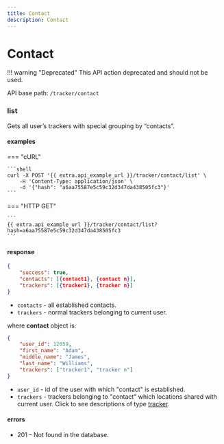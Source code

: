 ```yaml
---
title: Contact
description: Contact
---
```

# Contact 

!!! warning "Deprecated"
    This API action deprecated and should not be used.

API base path: `/tracker/contact`

### list

Gets all user’s trackers with special grouping by “contacts”.

#### examples

=== "cURL"

    ```shell
    curl -X POST '{{ extra.api_example_url }}/tracker/contact/list' \
        -H 'Content-Type: application/json' \ 
        -d '{"hash": "a6aa75587e5c59c32d347da438505fc3"}'
    ```

=== "HTTP GET"

    ```
    {{ extra.api_example_url }}/tracker/contact/list?hash=a6aa75587e5c59c32d347da438505fc3
    ```

#### response

```json
{
    "success": true,
    "contacts": [{contact1}, {contact n}],
    "trackers": [{tracker1}, {tracker n}]
}
```

* `contacts` - all established contacts.
* `trackers` - normal trackers belonging to current user.

where **contact** object is:

```json
{
    "user_id": 12059,
    "first_name": "Adam",
    "middle_name": "James",
    "last_name": "Williams",
    "trackers": ["tracker1", "tracker n"]
}
```

* `user_id` - id of the user with which "contact" is established.
* `trackers` - trackers belonging to "contact" which locations shared with current user.
Click to see descriptions of type [tracker](index.md#tracker-object-structure).

#### errors

* 201 – Not found in the database.
